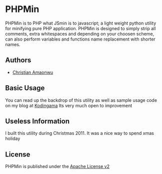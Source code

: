 PHPMin
====

PHPMin is to PHP what JSmin is to javascript; a light weight python utility 
for minifying pure PHP application.
PHPMin is designed to simply strip all comments, extra whitespaces 
and depending on your choosen scheme, can also 
perform variables and functions name replacement with shorter names.

Authors
--------
* [Christian Amaonwu](https://github.com/donama)

Basic Usage
--------

You can read up the backdrop of this utility as well as sample usage code on my blog 
at [Kodingama](http://kodingama.appspot.com/entry/minifying-php-application-with-phpmin-utility)
Its very much open to improvement

Useless Information
--------

I built this utility during Christmas 2011. It was a nice way to spend xmas holiday

License
--------
PHPMin is published under the [Apache License v2](http://www.apache.org/licenses/LICENSE-2.0)